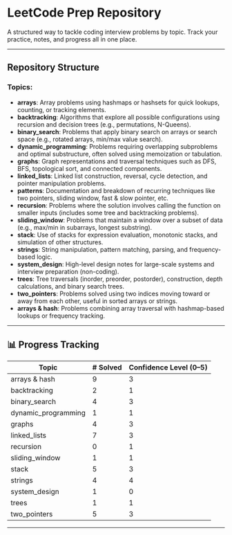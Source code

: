 # LeetCode Prep Repository

A structured way to tackle coding interview problems by topic. Track your practice, notes, and progress all in one place.

---

## Repository Structure

### Topics:

- **arrays**: Array problems using hashmaps or hashsets for quick lookups, counting, or tracking elements.
- **backtracking**: Algorithms that explore all possible configurations using recursion and decision trees (e.g., permutations, N-Queens).
- **binary_search**: Problems that apply binary search on arrays or search space (e.g., rotated arrays, min/max value search).
- **dynamic_programming**: Problems requiring overlapping subproblems and optimal substructure, often solved using memoization or tabulation.
- **graphs**: Graph representations and traversal techniques such as DFS, BFS, topological sort, and connected components.
- **linked_lists**: Linked list construction, reversal, cycle detection, and pointer manipulation problems.
- **patterns**: Documentation and breakdown of recurring techniques like two pointers, sliding window, fast & slow pointer, etc.
- **recursion**: Problems where the solution involves calling the function on smaller inputs (includes some tree and backtracking problems).
- **sliding_window**: Problems that maintain a window over a subset of data (e.g., max/min in subarrays, longest substring).
- **stack**: Use of stacks for expression evaluation, monotonic stacks, and simulation of other structures.
- **strings**: String manipulation, pattern matching, parsing, and frequency-based logic.
- **system_design**: High-level design notes for large-scale systems and interview preparation (non-coding).
- **trees**: Tree traversals (inorder, preorder, postorder), construction, depth calculations, and binary search trees.
- **two_pointers**: Problems solved using two indices moving toward or away from each other, useful in sorted arrays or strings.
- **arrays & hash**: Problems combining array traversal with hashmap-based lookups or frequency tracking.

---

## 📊 Progress Tracking

| Topic               | # Solved | Confidence Level (0–5) |
|---------------------|----------|------------------------|
| arrays & hash       | 9        | 3                      |
| backtracking        | 2        | 1                      |
| binary_search       | 4        | 3                      |
| dynamic_programming | 1        | 1                      |
| graphs              | 4        | 3                      |
| linked_lists        | 7        | 3                      |
| recursion           | 0        | 1                      |
| sliding_window      | 1        | 1                      |
| stack               | 5        | 3                      |
| strings             | 4        | 4                      |
| system_design       | 1        | 0                      |
| trees               | 1        | 1                      |
| two_pointers        | 5        | 3                      |

---